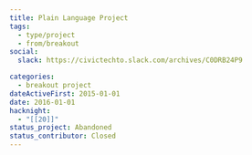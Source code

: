 ```yaml
---
title: Plain Language Project
tags:
  - type/project
  - from/breakout
social:
  slack: https://civictechto.slack.com/archives/C0DRB24P9

categories:
  - breakout project
dateActiveFirst: 2015-01-01
date: 2016-01-01
hacknight:
  - "[[20]]"
status_project: Abandoned
status_contributor: Closed
---
```

